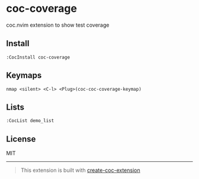 # coc-coverage

coc.nvim extension to show test coverage

## Install

`:CocInstall coc-coverage`

## Keymaps

`nmap <silent> <C-l> <Plug>(coc-coc-coverage-keymap)`

## Lists

`:CocList demo_list`

## License

MIT

---

> This extension is built with [create-coc-extension](https://github.com/fannheyward/create-coc-extension)
